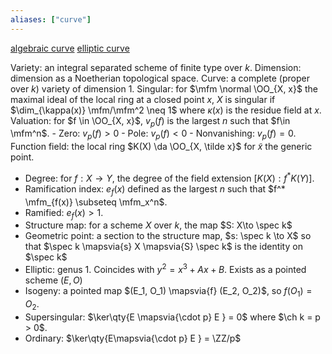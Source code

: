 ```yaml
---
aliases: ["curve"]
---
```


[algebraic curve](algebraic%20curve.md)
[elliptic curve](elliptic%20curve.md)

Variety: an integral separated scheme of finite type over $k$.
Dimension: dimension as a Noetherian topological space.
Curve: a complete (proper over $k$) variety of dimension 1.
Singular: for $\mfm \normal \OO_{X, x}$ the maximal ideal of the local ring at a closed point $x$, $X$ is singular if $\dim_{\kappa(x)} \mfm/\mfm^2 \neq 1$ where $\kappa(x)$ is the residue field at $x$. 
Valuation: for $f \in \OO_{X, x}$, $v_p(f)$ is the largest $n$ such that $f\in \mfm^n$.
	- Zero: $v_p(f)  > 0$
	- Pole: $v_p(f) < 0$
	- Nonvanishing: $v_p(f) = 0$.
Function field: the local ring $K(X) \da \OO_{X, \tilde x}$ for $\tilde x$ the generic point.
- Degree: for $f:X\to Y$, the degree of the field extension $[K(X) : f^* K(Y)]$.
- Ramification index: $e_f(x)$ defined as the largest $n$ such that $f^* \mfm_{f(x)} \subseteq \mfm_x^n$.
- Ramified: $e_f(x) > 1$.
- Structure map: for a scheme $X$ over $k$, the map $S: X\to \spec k$
- Geometric point: a section to the structure map, $s: \spec k \to X$ so that $\spec k \mapsvia{s} X \mapsvia{S} \spec k$ is the identity on $\spec k$
- Elliptic: genus 1. Coincides with $y^2 = x^3 + Ax  + B$. Exists as a pointed scheme $(E, O)$
- Isogeny: a pointed map $(E_1, O_1) \mapsvia{f} (E_2, O_2)$, so $f(O_1) = O_2$. 
- Supersingular: $\ker\qty{E \mapsvia{\cdot p} E } = 0$ where $\ch k = p > 0$.
- Ordinary: $\ker\qty{E\mapsvia{\cdot p} E } = \ZZ/p$